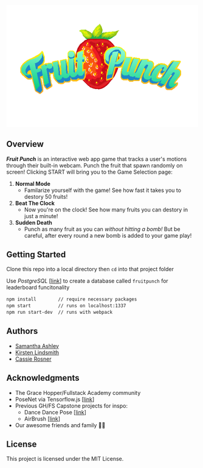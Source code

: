 <p align="center">
<img src="public/assets/FruitPunch.gif" alt="Fruit Punch" />
</p>

## Overview

**_Fruit Punch_** is an interactive web app game that tracks a user's motions through their built-in webcam. Punch the fruit that spawn randomly on screen! Clicking START will bring you to the Game Selection page:

1.  **Normal Mode**
    * Familarize yourself with the game! See how fast it takes you to destory 50 fruits!
2.  **Beat The Clock**
    * Now you're on the clock! See how many fruits you can destory in just a minute!
3.  **Sudden Death**
    * Punch as many fruit as you can _without hitting a bomb!_ But be careful, after every round a new bomb is added to your game play!

## Getting Started

Clone this repo into a local directory then `cd` into that project folder

Use _PostgreSQL_ [[link](https://www.postgresql.org/)] to create a database called `fruitpunch` for leaderboard funcitonality

```bash
npm install        // require necessary packages
npm start          // runs on localhost:1337
npm run start-dev  // runs with webpack
```

## Authors

* [Samantha Ashley](https://github.com/smashley729)
* [Kirsten Lindsmith](https://github.com/kirstenlindsmith)
* [Cassie Rosner](https://github.com/cerosner)

## Acknowledgments

* The Grace Hopper/Fullstack Academy community
* PoseNet via Tensorflow.js [[link](https://github.com/tensorflow/tfjs-models/tree/master/posenet)]
* Previous GH/FS Capstone projects for inspo:
  * Dance Dance Pose [[link](https://github.com/dancing-karaoke/Dance-Dance-Pose)]
  * AirBrush [[link](https://github.com/bananalark/airbrush)]
* Our awesome friends and family 💖💫

## License

This project is licensed under the MIT License.

